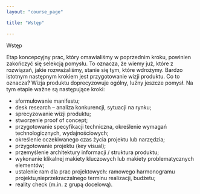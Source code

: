 ```yaml
---
layout: "course_page"

title: "Wstęp"

---
```


<div class="text-center screen-title">
Wstęp
</div>

<div class="screen-content">
  <p>
Etap koncepcyjny prac, który omawialiśmy w poprzednim kroku, powinien zakończyć się selekcją pomysłu. To oznacza, że wiemy już, które z rozwiązań, jakie rozważaliśmy, stanie się tym, które wdrożymy. Bardzo istotnym następnym krokiem jest przygotowanie wizji produktu. Co to oznacza?
Wizja produktu doprecyzowuje ogólny, luźny jeszcze pomysł. Na tym etapie ważne są następujące kroki:
   <div class="screen-content">
  <p>
  <ul>
<li class="bullet">sformułowanie manifestu;</li>
<li class="bullet">desk research – analiza konkurencji, sytuacji na rynku;</li>
<li class="bullet">sprecyzowanie wizji produktu;</li>
<li class="bullet">stworzenie proof of concept;</li>
<li class="bullet">przygotowanie specyfikacji techniczna, określenie wymagań technologicznych, wydajnościowych;</li>
<li class="bullet">określenie oczekiwanego czas życia projektu lub narzędzia;</li>
<li class="bullet">przygotowanie projektu (key visual);</li>
<li class="bullet">przemyślenie architektury informacji / struktura produktu;</li>
<li class="bullet">wykonanie klikalnej makiety kluczowych lub makiety problematycznych elementów;</li>
<li class="bullet">ustalenie ram dla prac projektowych: ramowego harmonogramu projektu,nieprzekraczalnego terminu realizacji, budżetu;</li>
<li class="bullet">reality check (m.in. z grupą docelową).</li>
 </ul>
  </p>
</div>
